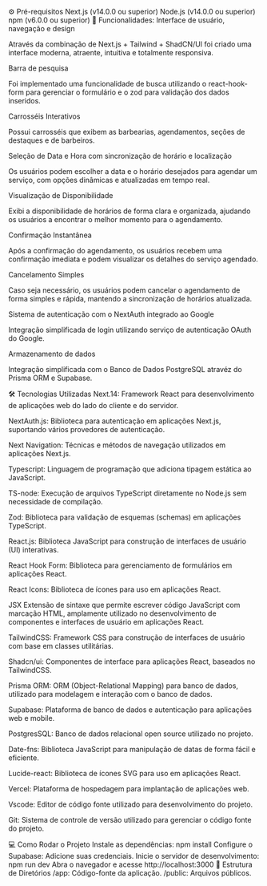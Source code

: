 ⚙ Pré-requisitos
Next.js (v14.0.0 ou superior)
Node.js (v14.0.0 ou superior)
npm (v6.0.0 ou superior)
🚀 Funcionalidades:
 Interface de usuário, navegação e design

Através da combinação de Next.js + Tailwind + ShadCN/UI foi criado uma interface moderna, atraente, intuitiva e totalmente responsiva.

 Barra de pesquisa

Foi implementado uma funcionalidade de busca utilizando o react-hook-form para gerenciar o formulário e o zod para validação dos dados inseridos.

 Carrosséis Interativos

Possui carrosséis que exibem as barbearias, agendamentos, seções de destaques e de barbeiros.

 Seleção de Data e Hora com sincronização de horário e localização

Os usuários podem escolher a data e o horário desejados para agendar um serviço, com opções dinâmicas e atualizadas em tempo real.

 Visualização de Disponibilidade

Exibi a disponibilidade de horários de forma clara e organizada, ajudando os usuários a encontrar o melhor momento para o agendamento.

 Confirmação Instantânea

Após a confirmação do agendamento, os usuários recebem uma confirmação imediata e podem visualizar os detalhes do serviço agendado.

 Cancelamento Simples

Caso seja necessário, os usuários podem cancelar o agendamento de forma simples e rápida, mantendo a sincronização de horários atualizada.

 Sistema de autenticação com o NextAuth integrado ao Google

Integração simplificada de login utilizando serviço de autenticação OAuth do Google.

 Armazenamento de dados

Integração simplificada com o Banco de Dados PostgreSQL atravéz do Prisma ORM e Supabase.

🛠 Tecnologias Utilizadas
Next.14:
Framework React para desenvolvimento de aplicações web do lado do cliente e do servidor.

NextAuth.js:
Biblioteca para autenticação em aplicações Next.js, suportando vários provedores de autenticação.

Next Navigation:
Técnicas e métodos de navegação utilizados em aplicações Next.js.

Typescript:
Linguagem de programação que adiciona tipagem estática ao JavaScript.

TS-node:
Execução de arquivos TypeScript diretamente no Node.js sem necessidade de compilação.

Zod:
Biblioteca para validação de esquemas (schemas) em aplicações TypeScript.

React.js:
Biblioteca JavaScript para construção de interfaces de usuário (UI) interativas.

React Hook Form:
Biblioteca para gerenciamento de formulários em aplicações React.

React Icons:
Biblioteca de ícones para uso em aplicações React.

JSX
Extensão de sintaxe que permite escrever código JavaScript com marcação HTML, amplamente utilizado no desenvolvimento de componentes e interfaces de usuário em aplicações React.

TailwindCSS:
Framework CSS para construção de interfaces de usuário com base em classes utilitárias.

Shadcn/ui:
Componentes de interface para aplicações React, baseados no TailwindCSS.

Prisma ORM:
ORM (Object-Relational Mapping) para banco de dados, utilizado para modelagem e interação com o banco de dados.

Supabase:
Plataforma de banco de dados e autenticação para aplicações web e mobile.

PostgresSQL:
Banco de dados relacional open source utilizado no projeto.

Date-fns:
Biblioteca JavaScript para manipulação de datas de forma fácil e eficiente.

Lucide-react:
Biblioteca de ícones SVG para uso em aplicações React.

Vercel:
Plataforma de hospedagem para implantação de aplicações web.

Vscode:
Editor de código fonte utilizado para desenvolvimento do projeto.

Git:
Sistema de controle de versão utilizado para gerenciar o código fonte do projeto.

💻 Como Rodar o Projeto
Instale as dependências: npm install
Configure o Supabase: Adicione suas credenciais.
Inicie o servidor de desenvolvimento: npm run dev
Abra o navegador e acesse http://localhost:3000
📁 Estrutura de Diretórios
/app: Código-fonte da aplicação.
/public: Arquivos públicos.
